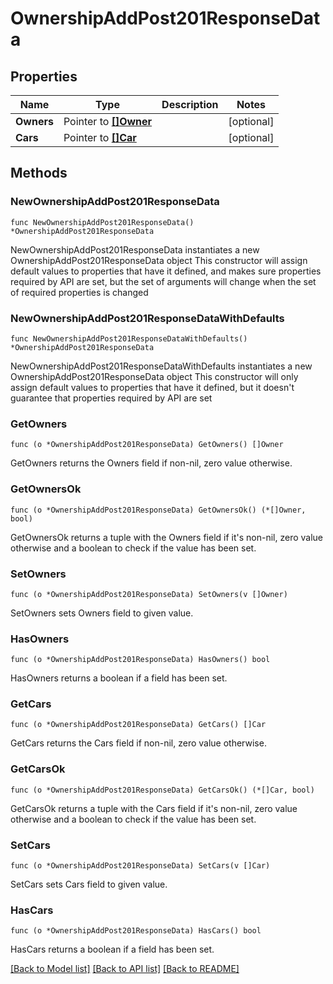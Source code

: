 # OwnershipAddPost201ResponseData

## Properties

Name | Type | Description | Notes
------------ | ------------- | ------------- | -------------
**Owners** | Pointer to [**[]Owner**](Owner.md) |  | [optional] 
**Cars** | Pointer to [**[]Car**](Car.md) |  | [optional] 

## Methods

### NewOwnershipAddPost201ResponseData

`func NewOwnershipAddPost201ResponseData() *OwnershipAddPost201ResponseData`

NewOwnershipAddPost201ResponseData instantiates a new OwnershipAddPost201ResponseData object
This constructor will assign default values to properties that have it defined,
and makes sure properties required by API are set, but the set of arguments
will change when the set of required properties is changed

### NewOwnershipAddPost201ResponseDataWithDefaults

`func NewOwnershipAddPost201ResponseDataWithDefaults() *OwnershipAddPost201ResponseData`

NewOwnershipAddPost201ResponseDataWithDefaults instantiates a new OwnershipAddPost201ResponseData object
This constructor will only assign default values to properties that have it defined,
but it doesn't guarantee that properties required by API are set

### GetOwners

`func (o *OwnershipAddPost201ResponseData) GetOwners() []Owner`

GetOwners returns the Owners field if non-nil, zero value otherwise.

### GetOwnersOk

`func (o *OwnershipAddPost201ResponseData) GetOwnersOk() (*[]Owner, bool)`

GetOwnersOk returns a tuple with the Owners field if it's non-nil, zero value otherwise
and a boolean to check if the value has been set.

### SetOwners

`func (o *OwnershipAddPost201ResponseData) SetOwners(v []Owner)`

SetOwners sets Owners field to given value.

### HasOwners

`func (o *OwnershipAddPost201ResponseData) HasOwners() bool`

HasOwners returns a boolean if a field has been set.

### GetCars

`func (o *OwnershipAddPost201ResponseData) GetCars() []Car`

GetCars returns the Cars field if non-nil, zero value otherwise.

### GetCarsOk

`func (o *OwnershipAddPost201ResponseData) GetCarsOk() (*[]Car, bool)`

GetCarsOk returns a tuple with the Cars field if it's non-nil, zero value otherwise
and a boolean to check if the value has been set.

### SetCars

`func (o *OwnershipAddPost201ResponseData) SetCars(v []Car)`

SetCars sets Cars field to given value.

### HasCars

`func (o *OwnershipAddPost201ResponseData) HasCars() bool`

HasCars returns a boolean if a field has been set.


[[Back to Model list]](../README.md#documentation-for-models) [[Back to API list]](../README.md#documentation-for-api-endpoints) [[Back to README]](../README.md)


